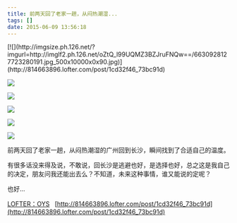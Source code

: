 ```yaml
---
title: 前两天回了老家一趟，从闷热潮湿...
tags: []
date: 2015-06-09 13:56:18
---
```


<p>[![](http://imgsize.ph.126.net/?imgurl=http://imglf2.ph.126.net/oZtQ_l99UQMZ3BZJruFNQw==/6630928127723280191.jpg_500x10000x0x90.jpg)](http://814663896.lofter.com/post/1cd32f46_73bc91d)

[![](http://imgsize.ph.126.net/?imgurl=http://imglf0.ph.126.net/4moY3WIZhCAYT4lYQun6qA==/6630588378630275187.jpg_500x10000x0x90.jpg)](http://814663896.lofter.com/post/1cd32f46_73bc91d)

[![](http://imgsize.ph.126.net/?imgurl=http://imglf1.ph.126.net/R6_YlGivS7CKJ1COaivvrg==/6630807181444210927.jpg_500x10000x0x90.jpg)](http://814663896.lofter.com/post/1cd32f46_73bc91d)

[![](http://imgsize.ph.126.net/?imgurl=http://imglf2.ph.126.net/Xl41JC6j62pnm3ZHRF19Gw==/6630875351165133455.jpg_500x10000x0x90.jpg)](http://814663896.lofter.com/post/1cd32f46_73bc91d)

[![](http://imgsize.ph.126.net/?imgurl=http://imglf0.ph.126.net/_4N0cPjs9PIAEJJEXOoEjQ==/6630655448839577367.jpg_500x10000x0x90.jpg)](http://814663896.lofter.com/post/1cd32f46_73bc91d)

[![](http://imgsize.ph.126.net/?imgurl=http://imglf0.ph.126.net/i7K8MTkXr-s0spYPGkKCbg==/6630620264467491936.jpg_500x10000x0x90.jpg)](http://814663896.lofter.com/post/1cd32f46_73bc91d)
</p>

<p>前两天回了老家一趟，从闷热潮湿的广州回到长沙，瞬间找到了合适自己的温度。

有很多话没来得及说，不敢说，回长沙是逃避也好，是选择也好，总之这是我自己的决定，朋友问我还能出去么？不知道，未来这种事情，谁又能说的定呢？

也好...
</p>

[LOFTER：OYS](http://814663896.lofter.com)&nbsp;&nbsp;&nbsp;[http://814663896.lofter.com/post/1cd32f46_73bc91d](http://814663896.lofter.com/post/1cd32f46_73bc91d)